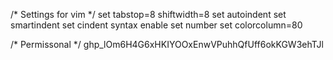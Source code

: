 /* Settings for vim */
set tabstop=8 shiftwidth=8
set autoindent
set smartindent
set cindent
syntax enable
set number
set colorcolumn=80   

/* Permissonal */
ghp_lOm6H4G6xHKIYOOxEnwVPuhhQfUff6okKGW3ehTJl

